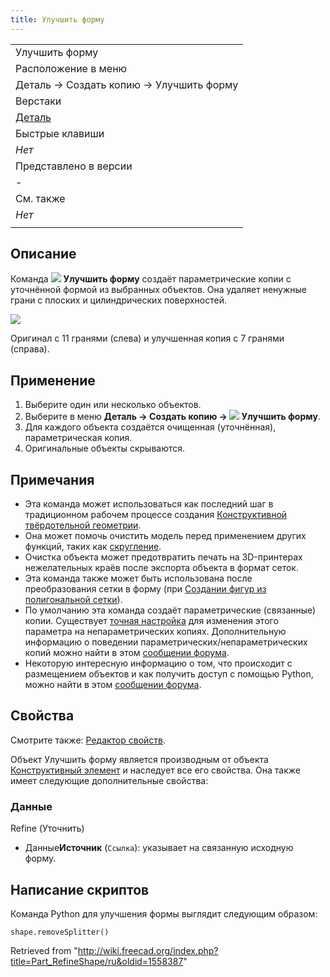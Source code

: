 ```yaml
---
title: Улучшить форму
---
```

|  |
| --- |
| Улучшить форму |
| Расположение в меню |
| Деталь → Создать копию → Улучшить форму |
| Верстаки |
| [Деталь](/Part_Workbench/ru "Part Workbench/ru") |
| Быстрые клавиши |
| *Нет* |
| Представлено в версии |
| - |
| См. также |
| *Нет* |
|  |

## Описание

Команда ![](/images/Part_RefineShape.svg) **Улучшить форму** создаёт параметрические копии с уточнённой формой из выбранных объектов. Она удаляет ненужные грани с плоских и цилиндрических поверхностей.

![](/images/PartRefineShape_it.png)

Оригинал с 11 гранями (слева) и улучшенная копия с 7 гранями (справа).

## Применение

1. Выберите один или несколько объектов.
2. Выберите в меню **Деталь → Создать копию → ![](/images/Part_RefineShape.svg) Улучшить форму**.
3. Для каждого объекта создаётся очищенная (уточнённая), параметрическая копия.
4. Оригинальные объекты скрываются.

## Примечания

* Эта команда может использоваться как последний шаг в традиционном рабочем процессе создания [Конструктивной твёрдотельной геометрии](/Constructive_solid_geometry/ru "Constructive solid geometry/ru").
* Она может помочь очистить модель перед применением других функций, таких как [скругление](/Part_Fillet/ru "Part Fillet/ru").
* Очистка объекта может предотвратить печать на 3D-принтерах нежелательных краёв после экспорта объекта в формат сеток.
* Эта команда также может быть использована после преобразования сетки в форму (при [Создании фигур из полигональной сетки](/Part_ShapeFromMesh/ru "Part ShapeFromMesh/ru")).
* По умолчанию эта команда создаёт параметрические (связанные) копии. Существует [точная настройка](/Fine-tuning/ru "Fine-tuning/ru") для изменения этого параметра на непараметрических копиях. Дополнительную информацию о поведении параметрических/непараметрических копий можно найти в этом [сообщении форума](https://forum.freecad.org/viewtopic.php?t=42993).
* Некоторую интересную информацию о том, что происходит с размещением объектов и как получить доступ с помощью Python, можно найти в этом [сообщении форума](https://forum.freecad.org/viewtopic.php?t=77568#p675456).

## Свойства

Смотрите также: [Редактор свойств](/Property_editor/ru "Property editor/ru").

Объект Улучшить форму является производным от объекта [Конструктивный элемент](/Part_Feature/ru "Part Feature/ru") и наследует все его свойства. Она также имеет следующие дополнительные свойства:

### Данные

Refine (Уточнить)

* Данные**Источник** (`Ссылка`): указывает на связанную исходную форму.

## Написание скриптов

Команда Python для улучшения формы выглядит следующим образом:

```
shape.removeSplitter()

```

Retrieved from "<http://wiki.freecad.org/index.php?title=Part_RefineShape/ru&oldid=1558387>"